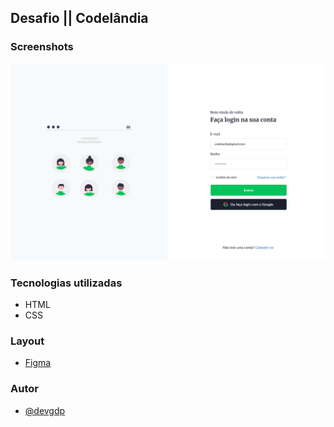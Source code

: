 ## Desafio || Codelândia

### Screenshots

![Print](https://raw.githubusercontent.com/devgdp/Login/main/assets/img/Login.png "Print")

### Tecnologias utilizadas
- HTML
- CSS

### Layout

- [Figma](https://www.figma.com/file/Yb9IBH56g7T1hdIyZ3BMNO/Desafios---Codel%C3%A2ndia?node-id=4588%3A37)
 
### Autor

- [@devgdp](https://www.github.com/devgdp)

